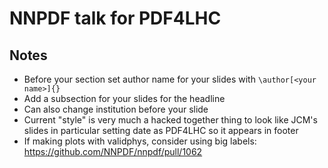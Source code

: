 # NNPDF talk for PDF4LHC

## Notes
 - Before your section set author name for your slides with
 `\author[<your name>]{}`
 - Add a subsection for your slides for the headline
 - Can also change institution before your slide
 - Current "style" is very much a hacked together thing to look like JCM's slides
 in particular setting date as PDF4LHC so it appears in footer
 - If making plots with validphys, consider using big labels: https://github.com/NNPDF/nnpdf/pull/1062